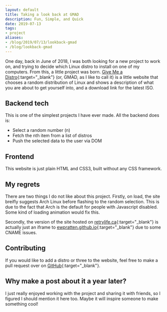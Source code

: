```yaml
---
layout: default
title: Taking a look back at GMAD
description: Fun, Simple, and Quick
date: 2019-07-13
tags:
- project
aliases:
- /blog/2019/07/13/lookback-gmad
- /blog/lookback-gmad
---
```


One day, back in June of 2018, I was both looking for a new project to work on, and trying to decide which Linux distro to install on one of my computers. From this, a little project was born. [Give Me a Distro](http://ewpratten.retrylife.ca/GiveMeADistro/){:target="_blank"} (or, GMAD, as I like to call it) is a little website that chooses a random distribution of Linux and shows a description of what you are about to get yourself into, and a download link for the latest ISO.

## Backend tech
This is one of the simplest projects I have ever made. All the backend does is:
 - Select a random number (n)
 - Fetch the nth item from a list of distros
 - Push the selected data to the user via DOM

## Frontend
This website is just plain HTML and CSS3, built without any CSS framework. 

## My regrets
There are two things I do not like about this project. Firstly, on load, the site breifly suggests Arch Linux before flashing to the random selection. This is due to the fact that Arch is the default for people with Javascript disabled. Some kind of loading animation would fix this.

Secondly, the version of the site hosted on [retrylife.ca](https://retrylife.ca/gmad){:target="_blank"} is actually just an iframe to [ewpratten.github.io](https://ewpratten.github.io/GiveMeADistro){:target="_blank"} due to some CNAME issues.

## Contributing
If you would like to add a distro or three to the website, feel free to make a pull request over on [GitHub](https://github.com/Ewpratten/GiveMeADistro){:target="_blank"}.

## Why make a post about it a year later?
I just really enjoyed working with the project and sharing it with friends, so I figured I should mention it here too. Maybe it will inspire someone to make something cool!
